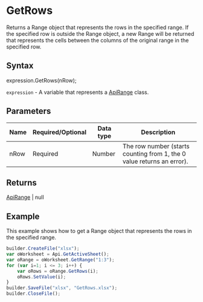 # GetRows

Returns a Range object that represents the rows in the specified range. If the specified row is outside the Range object, a new Range will be returned that represents the cells between the columns of the original range in the specified row.

## Syntax

expression.GetRows(nRow);

`expression` - A variable that represents a [ApiRange](../ApiRange.md) class.

## Parameters

| **Name** | **Required/Optional** | **Data type** | **Description** |
| ------------- | ------------- | ------------- | ------------- |
| nRow | Required | Number | The row number (starts counting from 1, the 0 value returns an error). |

## Returns

[ApiRange](../ApiRange.md) &#124; null

## Example

This example shows how to get a Range object that represents the rows in the specified range.

```javascript
builder.CreateFile("xlsx");
var oWorksheet = Api.GetActiveSheet();
var oRange = oWorksheet.GetRange("1:3");
for (var i=1; i <= 3; i++) {
	var oRows = oRange.GetRows(i);    
	oRows.SetValue(i);
}
builder.SaveFile("xlsx", "GetRows.xlsx");
builder.CloseFile();
```